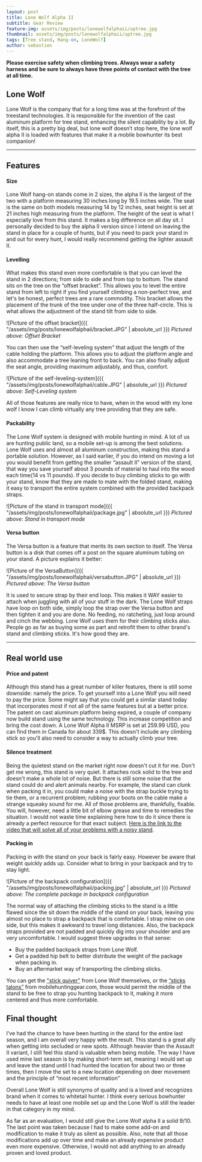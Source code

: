 ```yaml
---
layout: post
title: Lone Wolf Alpha II
subtitle: Gear Review
feature-img: assets/img/posts/lonewolfalphaii/uptree.jpg
thumbnail: assets/img/posts/lonewolfalphaii/uptree.jpg
tags: [Tree stand, Hang-on, LoneWolf]
author: sebastien
---
```

**Please exercise safety when climbing trees. Always wear a safety harness and be sure to always have three points of contact with the tree at all time.**

## Lone Wolf

Lone Wolf is the company that for a long time was at the forefront of the treestand technologies. It is responsible for the invention of the cast aluminum platform for tree stand, enhancing the silent capability by a lot. By itself, this is a pretty big deal, but lone wolf doesn’t stop here, the lone wolf alpha II is loaded with features that make it a mobile bowhunter its best companion!

*****

## Features

#### Size

Lone Wolf hang-on stands come in 2 sizes, the alpha II is the largest of the two with a platform measuring 30 inches long by 19.5 inches wide. The seat is the same on both models measuring 14 by 12 inches, seat height is set at 21 inches high measuring from the platform. The height of the seat is what I especially love from this stand. It makes a big difference on all day sit. I personally decided to buy the alpha II version since I intend on leaving the stand in place for a couple of hunts, but if you need to pack your stand in and out for every hunt, I would really recommend getting the lighter assault II.

#### Levelling

What makes this stand even more comfortable is that you can level the stand in 2 directions; from side to side and from top to bottom. The stand sits on the tree on the “offset bracket”. This allows you to level the entire stand from left to right if you find yourself climbing a non-perfect tree, and let's be honest, perfect trees are a rare commodity. This bracket allows the placement of the trunk of the tree under one of the three half-circle. This is what allows the adjustment of the stand tilt from side to side.

![Picture of the offset bracket]({{ "/assets/img/posts/lonewolfalphaii/bracket.JPG" | absolute_url }})
*Pictured above: Offset Bracket*

You can then use the “self-leveling system" that adjust the length of the cable holding the platform. This allows you to adjust the platform angle and also accommodate a tree leaning front to back. You can also finally adjust the seat angle, providing maximum adjustably, and thus, comfort.

![Picture of the self-leveling-system]({{ "/assets/img/posts/lonewolfalphaii/cable.JPG" | absolute_url }})
*Pictured above: Self-Leveling system*

All of those features are really nice to have, when in the wood with my lone wolf I know I can climb virtually any tree providing that they are safe.

#### Packability

The Lone Wolf system is designed with mobile hunting in mind. A lot of us are hunting public land, so a mobile set-up is among the best solutions. Lone Wolf uses and almost all aluminum construction, making this stand a portable solution. However, as I said earlier, if you do intend on moving a lot you would benefit from getting the smaller “assault II” version of the stand, that way you save yourself about 3 pounds of material to haul into the wood each time(14 vs 11 pounds). If you decide to buy climbing sticks to go with your stand, know that they are made to mate with the folded stand, making it easy to transport the entire system combined with the provided backpack straps.

![Picture of the stand in transport mode]({{ "/assets/img/posts/lonewolfalphaii/package.jpg" | absolute_url }})
*Pictured above: Stand in transport mode*

#### Versa button

The Versa button is a feature that merits its own section to itself. The Versa button is a disk that comes off a post on the square aluminum tubing on your stand. A picture explains it better:

![Picture of the VersaButton]({{ "/assets/img/posts/lonewolfalphaii/versabutton.JPG" | absolute_url }})
*Pictured above: The Versa button*

It is used to secure strap by their end loop. This makes it WAY easier to attach when juggling with all of your stuff in the dark. The Lone Wolf straps have loop on both side, simply loop the strap over the Versa button and then tighten it and you are done. No feeding, no ratcheting, just loop around and cinch the webbing. Lone Wolf uses them for their climbing sticks also. People go as far as buying some as part and retrofit them to other brand's stand and climbing sticks. It's how good they are.

*****

## Real world use

#### Price and patent

Although this stand has a great number of killer features, there is still some downside: namely the price. To get yourself into a Lone Wolf you will need to pay the price. Some might say that you could get a similar stand today that incorporates most if not all of the same features but at a better price. The patent on cast aluminum platform being expired, a couple of company now build stand using the same technology. This increase competition and bring the cost down. A Lone Wolf Alpha II MSRP is set at 259.99 USD, you can find them in Canada for about 339$. This doesn't include any climbing stick so you'll also need to consider a way to actually climb your tree.

#### Silence treatment

Being the quietest stand on the market right now doesn't cut it for me. Don't get me wrong, this stand is very quiet. It attaches rock solid to the tree and doesn't make a whole lot of noise. But there is still some noise that the stand could do and alert animals nearby. For example, the stand can clunk when packing it in, you could make a noise with the strap buckle trying to tie them, or a recurrent problem; rubbing your boots on the cable make a strange squeaky sound for me. All of those problems are, thankfully, fixable. You will, however, need a little bit of elbow grease and time to remedies the situation. I would not waste time explaining here how to do it since there is already a perfect resource for that exact subject. [Here is the link to the video that will solve all of your problems with a noisy stand](https://www.youtube.com/watch?v=U_22dM-YGnY).

#### Packing in

Packing in with the stand on your back is fairly easy. However be aware that weight quickly adds up. Consider what to bring in your backpack and try to stay light.

![Picture of the backpack configuration]({{ "/assets/img/posts/lonewolfalphaii/packing.jpg" | absolute_url }})
*Pictured above: The complete package in backpack configuration*

 The normal way of attaching the climbing sticks to the stand is a little flawed since the sit down the middle of the stand on your back, leaving you almost no place to strap a backpack that is comfortable. I strap mine on one side, but this makes it awkward to travel long distances. Also, the backpack straps provided are not padded and quickly dig into your shoulder and are very uncomfortable. I would suggest three upgrades in that sense:
- Buy the padded backpack straps from Lone Wolf.
- Get a padded hip belt to better distribute the weight of the package when packing in.
- Buy an aftermarket way of transporting the climbing sticks.

You can get the ["stick quiver"](https://www.lonewolfhuntingproducts.com/shop/Products/Alpha-Tech-Stick-Quiver__AT-SQ.aspx) from Lone Wolf themselves, or the [“sticks talons”](http://www.mobilehuntinggear.com) from mobilehuntinggear.com, those would permit the middle of the stand to be free to strap you hunting backpack to it, making it more centered and thus more comfortable.

## Final thought

I’ve had the chance to have been hunting in the stand for the entire last season, and I am overall very happy with the result. This stand is a great ally when getting into secluded or new spots. Although heavier than the Assault II variant, I still feel this stand is valuable when being mobile. The way I have used mine last season is by making short-term set, meaning I would set up and leave the stand until I had hunted the location for about two or three times, then I move the set to a new location depending on deer movement and the principle of “most recent information”

Overall Lone Wolf is still synonyms of quality and is a loved and recognizes brand when it comes to whitetail hunter. I think every serious bowhunter needs to have at least one mobile set up and the Lone Wolf is still the leader in that category in my mind.

As far as an evaluation, I would still give the Lone Wolf alpha II a solid 9/10. The last point was taken because I had to make some add-on and modification to make it truly as silent as possible. Also, note that all those modifications add up over time and make an already expensive product even more expensive. Otherwise, I would not add anything to an already proven and loved product.
